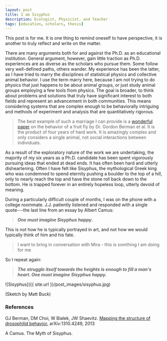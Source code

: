 ```yaml
---
layout: post
title: I am Sisyphus
description: Ecologist, Physicist, and Teacher
tags: [education, scholars, thesis]
---
```


<div class="message">
	This post is for me.  It is one thing to remind oneself to have perspective, it is another to truly reflect and write on the matter.
</div>


There are many arguments both for and against the Ph.D. as an educational institution.  General argument, however, gain little traction as Ph.D. experiences are as diverse as the scholars who pursue them.  Some follow very well-defined paths, others wander.  My experience has been the latter, as I have tried to marry the disciplines of statistical physics and collective animal behavior.  I use the term marry here, because I am not trying to do physics that just happens to be about animal groups, or just study animal groups employing a few tools from physics.  The goal is broader, to think about problems and solutions that truly have significant interest to both fields and represent an advancement in both communities.  This means considering systems that are complex enough to be behaviorally intriguing and methods of experiment and analysis that are quantitatively rigorous.

> The best example of such a marriage I can provide is a [wonderful paper](http://arxiv.org/pdf/1310.4249.pdf) on the behavior of a fruit fly by Dr. Gordon Berman et al.  It is the product of four years of hard work.  It is amazingly complex and only considers a single animal, not social interactions between individuals.

As a result of the exploratory nature of the work we are undertaking, the majority of my six years as a Ph.D. candidate has been spent vigorously pursuing ideas that ended at dead ends.  It has often been hard and utterly disheartening.  Often I have felt like Sisyphus, the mythological Greek king who was condemned to spend eternity pushing a boulder to the top of a hill, only to nearly reach the top and have the stone roll back down to the bottom.  He is trapped forever in an entirely hopeless loop, utterly devoid of meaning.

During a particularly difficult couple of months, I was on the phone with a college roommate.  J.J. patiently listened and responded with a single quote---the last line from an essay by Albert Camus:

> **_One must imagine Sisyphus happy._**

This is not how he is typically portrayed in art, and not how we would typically think of him and his fate.


> I want to bring in conversation with Mira - this is somthing I am doing for me 

So I repeat again:

> **_The struggle itself towards the heights is enough to fill a man's heart.  One must imagine Sisyphus happy._**

![Sisyphus]({{ site.url }}/post_images/sisyphus.jpg)

(Sketch by Matt Buck)

### References


GJ Berman, DM Choi, W Bialek, JW Shaevitz. [Mapping the structure of drosophilid behavior.](http://arxiv.org/pdf/1310.4249.pdf) arXiv:1310.4249, 2013

A Camus. The Myth of Sisyphus.
